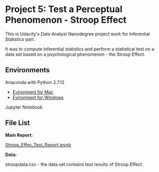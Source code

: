 
# Project 5: Test a Perceptual Phenomenon - Stroop Effect

This is Udacity's Data Analyst Nanodegree project work for Inferential Statistics part.

It was to compute inferential statistics and perform a statistical test on a data set based on a psychological phenomenon - the Stroop Effect.

## Environments

Anaconda with Python 2.7.12
* [Evironment for Mac](https://github.com/mellamoorzar/Udacity_DAND/blob/master/Evironments/dand-env-mac.yaml)
* [Evironment for Windows](https://github.com/mellamoorzar/Udacity_DAND/blob/master/Evironments/dand-env-win.yaml)

Jupyter Notebook

## File List

**Main Report:**

[Stroop_Effec_Test_Report.ipynb](Stroop_Effec_Test_Report.ipynb)

**Data:**

stroopdata.csv - the data set contains test results of Stroop Effect.
